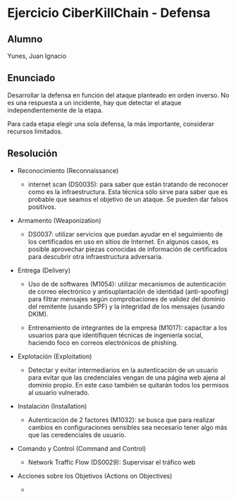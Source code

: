 # Ejercicio CiberKillChain - Defensa

## Alumno

Yunes, Juan Ignacio

## Enunciado

Desarrollar la defensa en función del ataque planteado en orden inverso. No es una respuesta a un incidente, hay que detectar el ataque independientemente de la etapa.

Para cada etapa elegir una sola defensa, la más importante, considerar recursos limitados.

## Resolución

* Reconocimiento (Reconnaissance)

  * internet scan (DS0035): para saber que están tratando de reconocer como es la infraestructura. Esta técnica sólo sirve para saber que es probable que seamos el objetivo de un ataque. Se pueden dar falsos positivos.
 
* Armamento (Weaponization)

  * DS0037: utilizar servicios que puedan ayudar en el seguimiento de los certificados en uso en sitios de Internet. En algunos casos, es posible aprovechar piezas conocidas de información de certificados para descubrir otra infraestructura adversaria.

* Entrega (Delivery)

  * Uso de de softwares (M1054): utilizar mecanismos de autenticación de correo electrónico y antisuplantación de identidad (anti-spoofing) para filtrar mensajes según comprobaciones de validez del dominio del remitente (usando SPF) y la integridad de los mensajes (usando DKIM).
    
  * Entrenamiento de integrantes de la empresa (M1017): capacitar a los usuarios para que identifiquen técnicas de ingeniería social, haciendo foco en correos electrónicos de phishing.

* Explotación (Exploitation)

  * Detectar y evitar intermediarios en la autenticación de un usuario para evitar que las credenciales vengan de una página web ajena al dominio propio. En este caso también se quitarán todos los permisos al usuario vulnerado.

* Instalación (Installation)

  * Autenticación de 2 factores (M1032): se busca que para realizar cambios en configuraciones sensibles sea necesario tener algo más que las ceredenciales de usuario.

* Comando y Control (Command and Control)

  * Network Traffic Flow (DS0029): Supervisar el tráfico web 

* Acciones sobre los Objetivos (Actions on Objectives)

  * 
